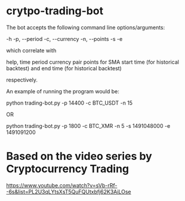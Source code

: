 # crytpo-trading-bot
The bot accepts the following command line options/arguments:

-h 
-p, --period
-c, --currency
-n, --points
-s
-e

which correlate with

help,
time period
currency pair
points for SMA
start time (for historical backtest)
and end time (for historical backtest)

respectively.

An example of running the program would be:

python trading-bot.py -p 14400 -c BTC_USDT -n 15

OR

python trading-bot.py -p 1800 -c BTC_XMR -n 5 -s 1491048000 -e 1491091200

# Based on the video series by Cryptocurrency Trading
https://www.youtube.com/watch?v=sVb-rRf--6s&list=PL2U3qLYtsXsT5QuFQUtxbfj62K3AiLOse
